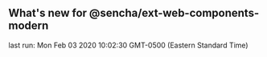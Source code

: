 ## What's new for @sencha/ext-web-components-modern

last run: Mon Feb 03 2020 10:02:30 GMT-0500 (Eastern Standard Time)
